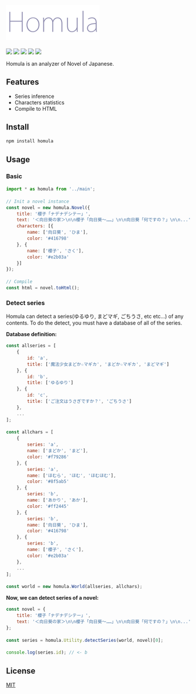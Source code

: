 ![](./homula.png)
------------------------------------------------

[![][npm-badge]][npm-link]
[![][travis-badge]][travis-link]
[![][david-runtime-badge]][david-runtime-link]
[![][david-dev-badge]][david-dev-link]
[![][mit-badge]][mit-link]

Homula is an analyzer of Novel of Japanese.

## Features
* Series inference
* Characters statistics
* Compile to HTML

## Install
``` bash
npm install homula
```

## Usage

### Basic

``` js
import * as homula from '../main';

// Init a novel instance
const novel = new homula.Novel({
	title: '櫻子「ナデナデシテー」',
	text: '＜向日葵の家＞\n\n櫻子「向日葵～……」\n\n向日葵「何ですの？」\n\n...',
	characters: [{
		name: ['向日葵', 'ひま'],
		color: '#416798'
	}, {
		name: ['櫻子', 'さく'],
		color: '#e2b03a'
	}]
});

// Compile
const html = novel.toHtml();
```

### Detect series
Homula can detect a series(ゆるゆり, まどマギ, ごちうさ, etc etc...) of any contents.
To do the detect, you must have a database of all of the series.

**Database definition:**
``` js
const allseries = [
	{
		id: 'a',
		title: ['魔法少女まどか☆マギカ', 'まどか☆マギカ', 'まどマギ']
	}, {
		id: 'b',
		title: ['ゆるゆり']
	}, {
		id: 'c',
		title: ['ご注文はうさぎですか？', 'ごちうさ']
	},
	...
];

const allchars = [
	{
		series: 'a',
		name: ['まどか', 'まど'],
		color: '#f79286'
	}, {
		series: 'a',
		name: ['ほむら', 'ほむ', 'ほむほむ'],
		color: '#8f5ab5'
	}, {
		series: 'b',
		name: ['あかり', 'あか'],
		color: '#ff2445'
	}, {
		series: 'b',
		name: ['向日葵', 'ひま'],
		color: '#416798'
	}, {
		series: 'b',
		name: ['櫻子', 'さく'],
		color: '#e2b03a'
	},
	...
];

const world = new homula.World(allseries, allchars);
```

**Now, we can detect series of a novel:**
``` js
const novel = {
	title: '櫻子「ナデナデシテー」',
	text: '＜向日葵の家＞\n\n櫻子「向日葵～……」\n\n向日葵「何ですの？」\n\n...'
};

const series = homula.Utility.detectSeries(world, novel)[0];

console.log(series.id); // <- b
```

## License
[MIT](LICENSE)

[npm-link]: https://www.npmjs.com/package/homula
[npm-badge]: https://img.shields.io/npm/v/homula.svg?style=flat-square
[travis-link]: https://travis-ci.org/syuilo/homula
[travis-badge]: https://img.shields.io/travis/syuilo/homula.svg?style=flat-square
[david-runtime-link]: https://david-dm.org/syuilo/homula#info=dependencies&view=table
[david-runtime-badge]: https://img.shields.io/david/syuilo/homula.svg?style=flat-square
[david-dev-link]: https://david-dm.org/syuilo/homula#info=devDependencies&view=table
[david-dev-badge]: https://img.shields.io/david/dev/syuilo/homula.svg?style=flat-square
[mit-link]:  http://opensource.org/licenses/MIT
[mit-badge]: https://img.shields.io/badge/license-MIT-444444.svg?style=flat-square
